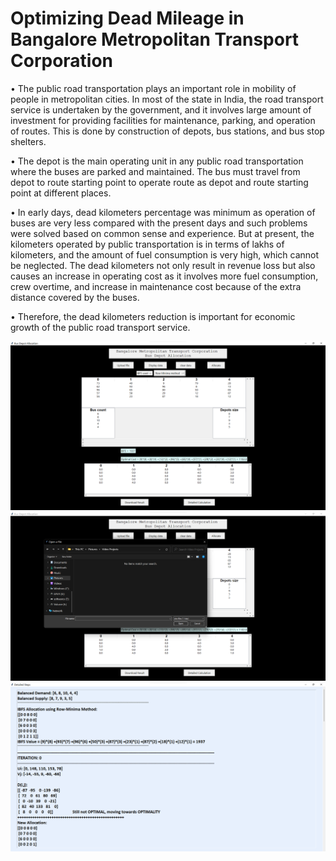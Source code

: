 # Optimizing Dead Mileage in Bangalore Metropolitan Transport Corporation

 •	The public road transportation plays an important role in mobility of people in metropolitan cities. In most of the state in India, the road transport service is undertaken by the government, and it involves large amount of investment for providing facilities for maintenance, parking, and operation of routes. This is done by construction of depots, bus stations, and bus stop shelters.

•	The depot is the main operating unit in any public road transportation where the buses are parked and maintained. The bus must travel from depot to route starting point to operate route as depot and route starting point at different places.

•	In early days, dead kilometers percentage was minimum as operation of buses are very less compared with the present days and such problems were solved based on common sense and experience. But at present, the kilometers operated by public transportation is in terms of lakhs of kilometers, and the amount of fuel consumption is very high, which cannot be neglected. The dead kilometers not only result in revenue loss but also causes an increase in operating cost as it involves more fuel consumption, crew overtime, and increase in maintenance cost because of the extra distance covered by the buses.

•	Therefore, the dead kilometers reduction is important for economic growth of the public road transport service.

<img src="Snapshots/Homepage.png" title="MainPage">

<img src="Snapshots/upload_file.png" title="Upload file">

<img src="Snapshots/detailed_calculation.png" title="Detailed Calculation">


